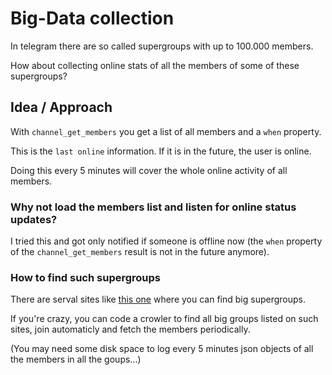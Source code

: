 # Big-Data collection
In telegram there are so called supergroups with up to 100.000 members.

How about collecting online stats of all the members of some of these supergroups?

## Idea / Approach
With `channel_get_members` you get a list of all members and a `when` property.

This is the `last online` information. If it is in the future, the user is online.

Doing this every 5 minutes will cover the whole online activity of all members.

### Why not load the members list and listen for online status updates?
I tried this and got only notified if someone is offline now (the `when` property of the `channel_get_members` result is not in the future anymore).

### How to find such supergroups
There are serval sites like [this one](https://tgram.io/) where you can find big supergroups.

If you're crazy, you can code a crowler to find all big groups listed on such sites, join automaticly and fetch the members periodically.

(You may need some disk space to log every 5 minutes json objects of all the members in all the goups...)

